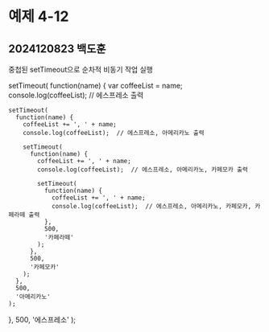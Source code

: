 # 예제 4-12  
## 2024120823 백도훈  

중첩된 setTimeout으로 순차적 비동기 작업 실행


setTimeout(
  function(name) {
    var coffeeList = name;
    console.log(coffeeList);  // 에스프레소 출력

    setTimeout(
      function(name) {
        coffeeList += ', ' + name;
        console.log(coffeeList);  // 에스프레소, 아메리카노 출력

        setTimeout(
          function(name) {
            coffeeList += ', ' + name;
            console.log(coffeeList);  // 에스프레소, 아메리카노, 카페모카 출력

            setTimeout(
              function(name) {
                coffeeList += ', ' + name;
                console.log(coffeeList);  // 에스프레소, 아메리카노, 카페모카, 카페라떼 출력
              },
              500,
              '카페라떼'
            );
          },
          500,
          '카페모카'
        );
      },
      500,
      '아메리카노'
    );
  },
  500,
  '에스프레소'
);
